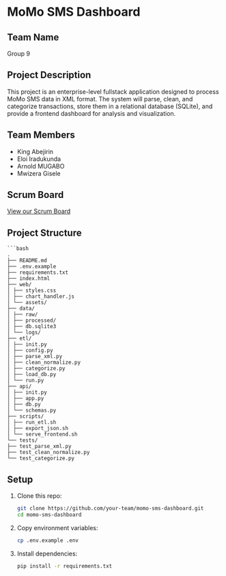 # MoMo SMS Dashboard

## Team Name
Group 9

## Project Description
This project is an enterprise-level fullstack application designed to process MoMo SMS data in XML format. The system will parse, clean, and categorize transactions, store them in a relational database (SQLite), and provide a frontend dashboard for analysis and visualization.  

## Team Members
- King Abejirin  
- Eloi Iradukunda  
- Arnold MUGABO
- Mwizera Gisele  

## Scrum Board
[View our Scrum Board](https://github.com/users/Abejirin-King/projects/1)  

## Project Structure
    ```bash
    .
    ├── README.md
    ├── .env.example
    ├── requirements.txt
    ├── index.html
    ├── web/
    │ ├── styles.css
    │ ├── chart_handler.js
    │ └── assets/
    ├── data/
    │ ├── raw/
    │ ├── processed/
    │ ├── db.sqlite3
    │ └── logs/
    ├── etl/
    │ ├── init.py
    │ ├── config.py
    │ ├── parse_xml.py
    │ ├── clean_normalize.py
    │ ├── categorize.py
    │ ├── load_db.py
    │ └── run.py
    ├── api/
    │ ├── init.py
    │ ├── app.py
    │ ├── db.py
    │ └── schemas.py
    ├── scripts/
    │ ├── run_etl.sh
    │ ├── export_json.sh
    │ └── serve_frontend.sh
    └── tests/
    ├── test_parse_xml.py
    ├── test_clean_normalize.py
    └── test_categorize.py

## Setup
1. Clone this repo:  
   ```bash
   git clone https://github.com/your-team/momo-sms-dashboard.git
   cd momo-sms-dashboard

2. Copy environment variables:
   ```bash
   cp .env.example .env

3. Install dependencies:
   ```bash
   pip install -r requirements.txt
